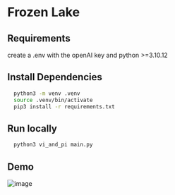 # Frozen Lake


## Requirements
create a .env with the openAI key and python >=3.10.12


## Install Dependencies

```sh
  python3 -m venv .venv
  source .venv/bin/activate
  pip3 install -r requirements.txt
```

## Run locally 
```sh
  python3 vi_and_pi main.py
```

## Demo

![image](https://github.com/Misash/Frozen-Lake/assets/70419764/87b419b9-7781-455b-8e64-6ad2365075fd)